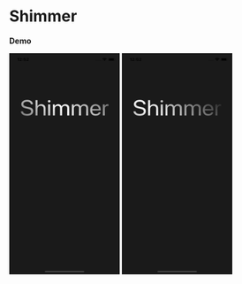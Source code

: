 # Shimmer

**Demo**

<img src="https://github.com/RamyAmanuelSamwel/Shimmer/blob/master/Simulator%20Screen%20Shot%20-%20iPhone%20X%20-%202019-07-02%20at%2012.52.03.png" width="200" height="400" />


<img src="https://github.com/RamyAmanuelSamwel/Shimmer/blob/master/Simulator%20Screen%20Shot%20-%20iPhone%20X%20-%202019-07-02%20at%2012.52.16.png" width="200" height="400" />
